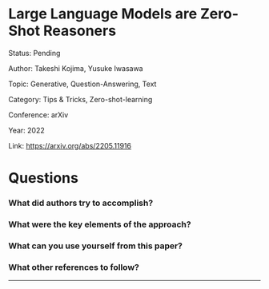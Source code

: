 # Large Language Models are Zero-Shot Reasoners
Status: Pending

Author: Takeshi Kojima, Yusuke Iwasawa

Topic: Generative, Question-Answering, Text 

Category: Tips & Tricks, Zero-shot-learning

Conference: arXiv

Year: 2022

Link: https://arxiv.org/abs/2205.11916

# Questions

### What did authors try to accomplish?

### What were the key elements of the approach?

### What can you use yourself from this paper?

### What other references to follow?

---